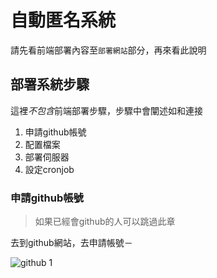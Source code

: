 # 自動匿名系統

請先看前端部署內容至`部署網站`部分，再來看此說明

## 部署系統步驟

這裡*不包含*前端部署步驟，步驟中會闡述如和連接

1. 申請github帳號
1. 配置檔案
1. 部署伺服器
1. 設定cronjob

### 申請github帳號

> 如果已經會github的人可以跳過此章

去到github網站，去申請帳號－

![github 1](https://i.imgur.com/ReoFBRI.png)
